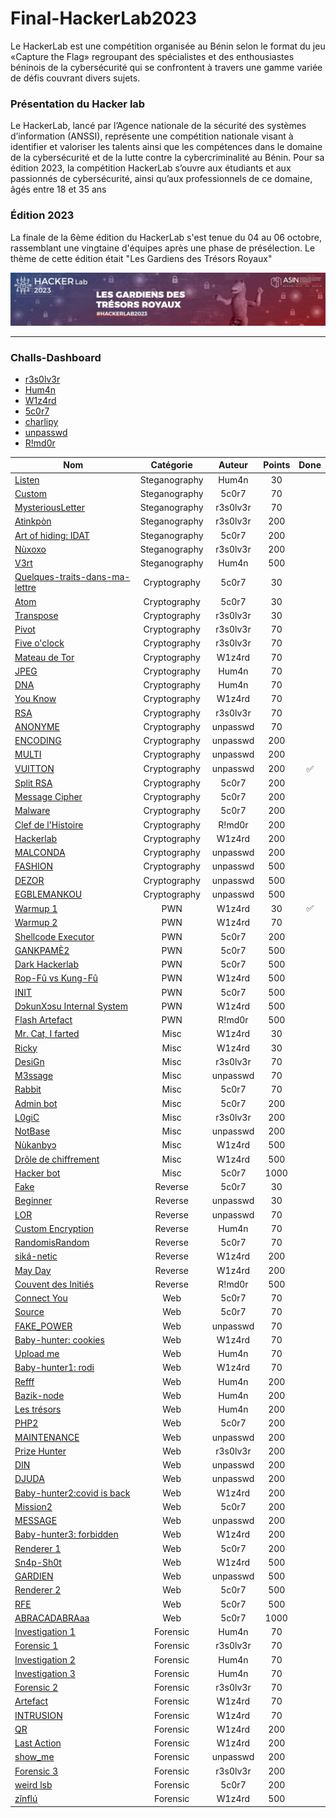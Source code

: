# Final-HackerLab2023

Le HackerLab est une compétition organisée au Bénin selon le format du jeu «Capture the Flag» regroupant des spécialistes et des enthousiastes béninois de la cybersécurité qui se confrontent à travers une gamme variée de défis couvrant divers sujets. 

### Présentation du Hacker lab
Le HackerLab, lancé par l’Agence nationale de la sécurité des systèmes d’information (ANSSI), représente une compétition nationale visant à identifier et valoriser les talents ainsi que les compétences dans le domaine de la cybersécurité et de la lutte contre la cybercriminalité au Bénin. Pour sa édition 2023, la compétition HackerLab s’ouvre aux étudiants et aux passionnés de cybersécurité, ainsi qu’aux professionnels de ce domaine, âgés entre 18 et 35 ans

### Édition 2023
La finale de la 6ème édition du HackerLab s'est tenue du 04 au 06 octobre, rassemblant une vingtaine d'équipes après une phase de présélection. Le thème de cette édition était "Les Gardiens des Trésors Royaux"

![HackerLab](Images/asinbenin_cover.jpeg)

-------------------------------------------------------------------
### Challs-Dashboard
- [r3s0lv3r](https://www.linkedin.com/in/d%C3%A9bora-codjia-94417821b/?utm_source=share&utm_campaign=share_via&utm_content=profile&utm_medium=android_app)
- [Hum4n](https://www.linkedin.com/in/hored-sossou-70792b114/) 
- [W1z4rd](https://www.linkedin.com/in/emmanuel-hemadou-902725190/)
- [5c0r7](https://www.linkedin.com/in/adonishomevo) 
- [charlipy](https://www.linkedin.com/in/agossou-eliphele-charli/) 
- [unpasswd](https://www.linkedin.com/in/arafat-lassissi-1883aa215/) 
- [R!md0r](https://www.linkedin.com/in/aristide-sossou-9b315a127/)

| Nom                                                              | Catégorie     | Auteur     | Points | Done   |
|------------------------------------------------------------------|:-------------:|:----------:|:------:|:------:|
| [Listen](./Steganography/Listen.md)                                    | Steganography          | Hum4n   | 30     |
| [Custom](./Steganography/Custom.md)                                            | Steganography          | 5c0r7   | 70     |
| [MysteriousLetter](./Steganography/MysteriousLetter.md)                                    | Steganography        | r3s0lv3r   | 70     |
| [Atinkpòn](./Steganography/Atinkpòn.md)                                        | Steganography        | r3s0lv3r   | 200     |
| [Art of hiding: IDAT](./Steganography/Art-of-hiding-IDAT.md)                              | Steganography        | 5c0r7   | 200     |
| [Nùxoxo](./Steganography/Nùxoxo.md)                              | Steganography        | r3s0lv3r    | 200     |
| [V3rt](./Steganography/V3rt)                                    | Steganography        | Hum4n | 500    |
| [Quelques-traits-dans-ma-lettre](Cryptography/Quelques-traits-dans-ma-lettre.md)                                        | Cryptography        | 5c0r7 | 30    |
| [Atom](./Cryptography/Atom.md)                                     |Cryptography      | 5c0r7   | 30     |
| [Transpose](./Cryptography/Transpose.md)                       |Cryptography      | r3s0lv3r      | 30     |
| [Pivot](./Cryptography/Pivot.md)                               | Cryptography     | r3s0lv3r   | 70     |
| [Five o'clock](./Cryptography/Five-o'clock.md)                       | Cryptography     |r3s0lv3r       | 70     |
| [Mateau de Tor](./Cryptography/Mateau-de-Tor.md)                       | Cryptography     | W1z4rd      | 70    |
| [JPEG](./Cryptography/JPEG.md)               | Cryptography     | Hum4n      | 70    |
| [DNA](./Cryptography/DNA.md)               | Cryptography     |  Hum4n     | 70    |
| [You Know](./Cryptography/You-Know.md)               | Cryptography     | W1z4rd      | 70    |
| [RSA](./Cryptography/RSA.md)                                             |  Cryptography        | r3s0lv3r   | 70      |
| [ANONYME](./Cryptography/ANONYME.md)                                       | Cryptography         | unpasswd     | 70     |
| [ENCODING](./Cryptography/ENCODING.md)                 | Cryptography         | unpasswd      | 200     |
| [MULTI](./Cryptography/MULTI.md)                                   | Cryptography         |unpasswd      | 200    |
| [VUITTON](./Cryptography/VUITTON.md)                                         | Cryptography           | unpasswd   | 200     | ✅|
| [Split RSA](./Cryptography/Split-RSA.md)                                           | Cryptography           | 5c0r7     | 200    |
| [Message Cipher](./Cryptography/Message-Cipher.md)                                     | Cryptography           | 5c0r7   | 200    |
| [Malware](./Cryptography/Malware.md)                           | Cryptography           | 5c0r7     | 200    |
| [Clef de l'Histoire](./Cryptography/Clef-de-l'Histoire.md)                          | Cryptography           | R!md0r     | 200    |
| [Hackerlab](./Cryptography/Hackerlab.md)                   | Cryptography           | W1z4rd     | 200    |
| [MALCONDA](./Cryptography/MALCONDA.md)                 | Cryptography       | unpasswd      | 200    |
| [FASHION](./Cryptography/FASHION.md)                                         |Cryptography        | unpasswd   | 500    |
| [DEZOR](./Cryptography/DEZOR.md)                    | Cryptography       | unpasswd     | 500    |
| [EGBLEMANKOU](./Cryptography/EGBLEMANKOU.md)                                         |Cryptography       | unpasswd    | 500    |
| [Warmup 1](./Cryptography/Warmup-1.md)                           | PWN       |  W1z4rd    | 30    | ✅|
| [Warmup 2](./PWN/Warmup-2.md)                                  | PWN      |W1z4rd      | 70     |
| [Shellcode Executor](./PWN/Shellcode-Executor.md)                                      | PWN      | 5c0r7   | 200     |
| [GANKPAMÈ2](./PWN/GANKPAMÈ2.md)                       | PWN | 5c0r7   | 500     |
| [Dark Hackerlab](./PWN/Dark-Hackerlab.md)  | PWN | 5c0r7       | 500     |
| [Rop-Fû vs Kung-Fû](./PWN/Rop-Fu-Vs-Kung-Fu.md)                   | PWN | W1z4rd       | 500     |
| [INIT](./PWN/INIT.md)   | PWN |  5c0r7      | 500    |
| [DɔkunXɔsu Internal System](./PWN/DɔkunXɔsu-Internal-System.md)              | PWN | W1z4rd       | 500    |
| [Flash Artefact](./PWN/Flash-Artefact.md)                                         | PWN           | R!md0r   | 500     |
| [Mr. Cat, I farted](./Misc/Mr.Cat,I-farted.md)                                     | Misc           | W1z4rd   | 30     |
| [Ricky](./Misc/Ricky.md)                                   | Misc           | W1z4rd     | 30     |
| [DesiGn](./Misc/DesiGn.md)                         | Misc           |  r3s0lv3r     | 70    |
| [M3ssage](./Misc/M3ssage.md)                                     | Misc           | unpasswd   | 70    |
| [Rabbit](./Misc/Rabbit.md)                                           | Misc           | 5c0r7   | 70    |
| [Admin bot](./Misc/Adminbot.md)                                           | Misc           | 5c0r7   | 200    |
| [L0giC](./Misc/L0giC.md)                          | Misc           | r3s0lv3r      | 200    |
| [NotBase](./Misc/NotBase.md)                              | Misc           | unpasswd      | 200    |
| [Nùkanbyɔ](./Misc/Nùkanbyɔ.md)                               | Misc           | W1z4rd      | 500    |
| [Drôle de chiffrement](./Misc/Drôle-de-chiffrement.md)                                         | Misc       | W1z4rd      | 500    |
| [Hacker bot](Hacker-bot.md)                           | Misc       | 5c0r7      | 1000    |
| [Fake](Fake.md)                                  | Reverse     | 5c0r7     | 30     |
| [Beginner](Final-HackerLab2023/Reverse/Reverse/Beginner.md)                                      | Reverse      | unpasswd   | 30     |
| [LOR](LOR.md)                       | Reverse | unpasswd   | 70     |
| [Custom Encryption](Custom-Encryption.md)  | Reverse | Hum4n       | 70     |
| [RandomisRandom](RandomisRandom.md)                   |Reverse  | 5c0r7       | 70     |
| [siká-netic](siká-netic.md)   | Reverse | W1z4rd       | 200    |
| [May Day](Steganography/MayDay.md)              | Reverse | W1z4rd        | 200    |
| [Couvent des Initiés](Couvent-des-Initiés.md)                                         | Reverse           | R!md0r   | 500     |
| [Connect You](ConnectYou.md)                                     | Web           | 5c0r7    | 70     |
| [Source](Source.md)                                   | Web           | 5c0r7      | 70     |
| [FAKE_POWER](FAKE_POWER.md)                         | Web           | unpasswd      | 70    |
| [Baby-hunter: cookies](Baby-hunter-cookies.md)                                     | Web           | W1z4rd   | 70    |
| [Upload me](Upload-me.md)                                           | Web           | Hum4n   | 70    |
| [Baby-hunter1: rodi](Baby-hunter1-rodi.md)                                           | Web           | W1z4rd    | 70    |
| [Refff](Refff.md)                          | Web           |  Hum4n     | 200    |
| [Bazik-node](Bazik-node.md)                              | Web           |   Hum4n    | 200    |
| [Les trésors](Les-trésors.md)                               | Web           |  Hum4n     | 200    |
| [PHP2](PHP2.md)                               | Web           |  5c0r7      | 200    |
| [MAINTENANCE](MAINTENANCE.md)                                         | Web       | unpasswd     | 200    |
| [Prize Hunter](Prize-Hunter.md)                           | Web       |r3s0lv3r      | 200    |
| [DIN](DIN.md)                                  | Web      | unpasswd      | 200     |
| [DJUDA](DJUDA.md)                                      | Web      | unpasswd   | 200     |
| [Baby-hunter2:covid is back](Baby-hunter2-covid-is-back.md)                       | Web | W1z4rd   | 200     |
| [Mission2](Final-HackerLab2023/Web/Web/Mission2.md)  | Web | 5c0r7        | 200     |
| [MESSAGE](Final-HackerLab2023/Web/Web/MESSAGE.md)                   | Web | unpasswd       | 200     |
| [Baby-hunter3: forbidden](Baby-hunter3-forbidden.md)   | Web | W1z4rd       | 200    |
| [Renderer 1](Renderer-1.md)              | Web | 5c0r7       | 200    |
| [Sn4p-Sh0t](Sn4p-Sh0t.md)                                         | Web           | W1z4rd   | 500     |
| [GARDIEN](GARDIEN.md)                                     | Web           | unpasswd   | 500     |
| [Renderer 2](Renderer-2.md)                                   | Web           | 5c0r7       | 500     |
| [RFE](RFE.md)                         | Web           |  5c0r7      | 500    |
| [ABRACADABRAaa](ABRACADABRAaa.md)                                     | Web           | 5c0r7   | 1000    |
| [Investigation 1](Investigation-1.md)                                           | Forensic           |  Hum4n | 70    |
| [Forensic 1](Forensic-1.md)                                           | Forensic           | r3s0lv3r   | 70    |
| [Investigation 2](Investigation-2.md)                          | Forensic           |  Hum4n     | 70    |
| [Investigation 3](Investigation-3.md)                              | Forensic           | Hum4n      | 70    |
| [Forensic 2](Forensic-2.md)                               | Forensic           | r3s0lv3r      | 70    |
| [Artefact](Artefact.md)                       | Forensic |W1z4rd   | 70     |
| [INTRUSION](INTRUSION.md)  | Forensic | W1z4rd       | 70     |
| [QR](QR.md)                   | Forensic |  W1z4rd      | 200     |
| [Last Action](Last-Action.md)   | Forensic |W1z4rd     | 200    |
| [show_me](show_me.md)              | Forensic | unpasswd       | 200    |
| [Forensic 3](Forensic-3.md)                                         | Forensic           | r3s0lv3r     | 200     |
| [weird lsb](weird-lsb.md)                                     | Forensic           |5c0r7    | 200     |
| [zǐnflú](zǐnflú.md)                                   | Forensic           | W1z4rd      | 500     |
